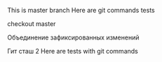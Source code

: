 This is master branch
Here are git commands tests

checkout master

Объединение зафиксированных изменений

Гит сташ 2
Here are tests with git commands